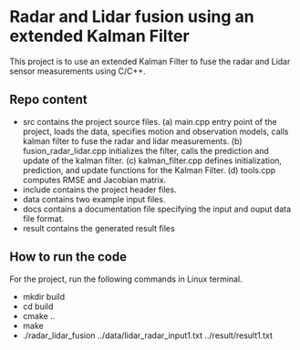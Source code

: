 # Radar and Lidar fusion using an extended Kalman Filter

This project is to use an extended Kalman Filter to fuse the radar and Lidar sensor measurements using C/C++. 

## Repo content

* src contains the project source files.
  (a) main.cpp entry point of the project, loads the data, specifies motion and observation models, calls kalman filter to fuse the radar and lidar measurements.
  (b) fusion_radar_lidar.cpp initializes the filter, calls the prediction and update of the kalman filter.
  (c) kalman_filter.cpp defines initialization, prediction, and update functions for the Kalman Filter.
  (d) tools.cpp computes RMSE and Jacobian matrix.
* include contains the project header files.
* data contains two example input files.
* docs contains a documentation file specifying the input and ouput data file format.
* result contains the generated result files

## How to run the code
For the project, run the following commands in Linux terminal.
* mkdir build 
* cd build 
* cmake ..
* make
* ./radar_lidar_fusion ../data/lidar_radar_input1.txt ../result/result1.txt
